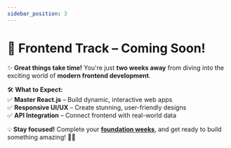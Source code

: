 ```yaml
---
sidebar_position: 3
---
```


# 🚀 **Frontend Track – Coming Soon!**  

✨ **Great things take time!** You're just **two weeks away** from diving into the exciting world of **modern frontend development**.  

🛠 **What to Expect:**  
✅ **Master React.js** – Build dynamic, interactive web apps  
✅ **Responsive UI/UX** – Create stunning, user-friendly designs  
✅ **API Integration** – Connect frontend with real-world data  

💡 **Stay focused!** Complete your [**foundation weeks**](../intro.mdx), and get ready to build something amazing! 🚀🔥  
